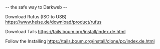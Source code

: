 -- the safe way to Darkweb --

Download Rufus (ISO to USB) 
  https://www.heise.de/download/product/rufus
  
Download Tails
  https://tails.boum.org/install/index.de.html
  
Follow the Installing 
  https://tails.boum.org/install/clone/pc/index.de.html
